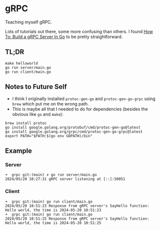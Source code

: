 # gRPC

Teaching myself gRPC.

Lots of tutorials out there, some more confusing than others.  I found [How To: Build a gRPC Server In Go](https://pascalallen.medium.com/how-to-build-a-grpc-server-in-go-943f337c4e05) to be pretty straightforward.

## TL;DR

```
make helloworld
go run server/main.go
go run client/main.go
```

## Notes to Future Self

- I think I originally installed `protoc-gen-go` and `protoc-gen-go-grpc` using `brew` which put me on the wrong path.
- This is maybe all that I needed to do for dependencies (besides the obvious like `go` and `make`):
```
brew install protoc
go install google.golang.org/protobuf/cmd/protoc-gen-go@latest
go install google.golang.org/grpc/cmd/protoc-gen-go-grpc@latest
export PATH="$PATH:$(go env GOPATH)/bin"
```

## Example

### Server

```
➜  grpc git:(main) ✗ go run server/main.go
2024/05/20 10:27:31 gRPC server listening at [::]:50051
```

### Client

```
➜  grpc git:(main) go run client/main.go
2024/05/20 10:51:23 Response from gRPC server's SayHello function: Hello world, the time is 2024-05-20 10:51:23
➜  grpc git:(main) go run client/main.go
2024/05/20 10:51:25 Response from gRPC server's SayHello function: Hello world, the time is 2024-05-20 10:51:25
```

